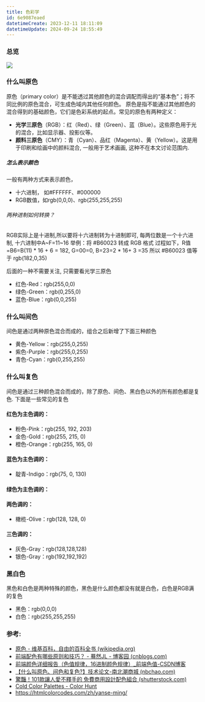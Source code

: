 ```yaml
---
title: 色彩学
id: 6e9087eaed
datetimeCreate: 2023-12-11 18:11:09
datetimeUpdate: 2024-09-24 18:55:49
---
```

### 总览
![](https://img.nbchao.com/upload/editor/image/20160608/1465347322900083231.jpg)
### 什么叫原色
原色（primary color）是不能透过其他颜色的混合调配而得出的“基本色”；将不同比例的原色混合，可生成色域内其他任何颜色。
原色是指不能通过其他颜色的混合得到的基础颜色，它们是色彩系统的起点。常见的原色有两种定义：
- **光学三原色**（RGB）：红（Red）、绿（Green）、蓝（Blue）。这些原色用于光的混合，比如显示器、投影仪等。
- **颜料三原色**（CMY）：青（Cyan）、品红（Magenta）、黄（Yellow）。这是用于印刷和绘画中的颜料混合, 一般用于艺术画画, 这种不在本文讨论范围内.
##### 怎么表示颜色
一般有两种方式来表示颜色，
- 十六进制， 如#FFFFFF、#000000
- RGB数值，如rgb(0,0,0)、rgb(255,255,255)
###### 两种进制如何转换？
RGB实际上是十进制,所以要将十六进制转为十进制即可, 每两位数是一个十六进制, 十六进制中A~F=11~16
举例：将 #B60023 转成 RGB 格式
过程如下，R值=B6=B(11) * 16 + 6 = 182, G=00=0, B=23=2 * 16+ 3 =35
所以 #B60023 值等于 rgb(182,0,35)

后面的一种不需要关注, 只需要看光学三原色
- 红色-Red：rgb(255,0,0)
- 绿色-Green：rgb(0,255,0)
- 蓝色-Blue：rgb(0,0,255)

### 什么叫间色
间色是通过两种原色混合而成的，组合之后新增了下面三种颜色

- 黄色-Yellow：rgb(255,0,255)
- 紫色-Purple：rgb(255,0,255)
- 青色-Cyan：rgb(0,255,255)

### 什么叫复色
间色是通过三种颜色混合而成的，除了原色、间色、黑白色以外的所有颜色都是复色.
下面是一些常见的复色
#### 红色为主色调的：
- 粉色-Pink：rgb(255, 192, 203)
- 金色-Gold：rgb(255, 215, 0)
- 橙色-Orange：rgb(255, 165, 0)
#### 蓝色为主色调的：
- 靛青-Indigo：rgb(75, 0, 130)

#### 绿色为主色调的：

#### 两色调的：
- 橄榄-Olive：rgb(128, 128, 0)

#### 三色调的：
- 灰色-Gray：rgb(128,128,128)
- 银色-Gray：rgb(192,192,192)

### 黑白色
黑色和白色是两种特殊的颜色，黑色是什么颜色都没有就是白色，白色是RGB满的复色
- 黑色：rgb(0,0,0)
- 白色：rgb(255,255,255)
### 参考:
- [原色 - 维基百科，自由的百科全书 (wikipedia.org)](https://zh.wikipedia.org/wiki/%E5%8E%9F%E8%89%B2)
- [前端配色有哪些原则和技巧？ - 蓦然JL - 博客园 (cnblogs.com)](https://www.cnblogs.com/moranjl/articles/16567046.html)
- [前端颜色详细报告（色值规律，16进制颜色规律）_前端色值-CSDN博客](https://blog.csdn.net/weixin_39921970/article/details/124579300)
- [【什么叫原色、间色和复色?】技术论文-南北潮商城 (nbchao.com)](https://www.nbchao.com/k/753/)
- [驚豔！101款讓人愛不釋手的 免費商用設計配色組合 (shutterstock.com)](https://www.shutterstock.com/zh-Hant/blog/101-free-color-combinations-design-inspiration)
- [Cold Color Palettes - Color Hunt](https://colorhunt.co/palettes/cold)
- https://htmlcolorcodes.com/zh/yanse-ming/